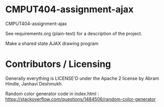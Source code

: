 CMPUT404-assignment-ajax
==============================

CMPUT404-assignment-ajax

See requirements.org (plain-text) for a description of the project.

Make a shared state AJAX drawing program

Contributors / Licensing
========================

Generally everything is LICENSE'D under the Apache 2 license by Abram Hindle, Janhavi Deshmukh.

Random color generator code in index.html : https://stackoverflow.com/questions/1484506/random-color-generator



